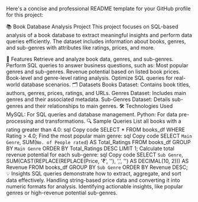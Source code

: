 
Here's a concise and professional README template for your GitHub profile for this project:

📚 Book Database Analysis Project
This project focuses on SQL-based analysis of a book database to extract meaningful insights and perform data queries efficiently. The dataset includes information about books, genres, and sub-genres with attributes like ratings, prices, and more.

🚀 Features
Retrieve and analyze book data, genres, and sub-genres.
Perform SQL queries to answer business questions, such as:
Most popular genres and sub-genres.
Revenue potential based on listed book prices.
Book-level and genre-level rating analysis.
Optimize SQL queries for real-world database scenarios.
🗂️ Datasets
Books Dataset: Contains book titles, authors, genres, prices, ratings, and URLs.
Genres Dataset: Includes main genres and their associated metadata.
Sub-Genres Dataset: Details sub-genres and their relationships to main genres.
🛠️ Technologies Used
MySQL: For SQL queries and database management.
Python: For data pre-processing and transformations.
🔍 Sample Queries
List all books with a rating greater than 4.0:
sql
Copy code
SELECT * FROM books_df WHERE Rating > 4.0;
Find the most popular main genre:
sql
Copy code
SELECT `Main Genre`, SUM(`No. of People rated`) AS Total_Ratings
FROM books_df
GROUP BY `Main Genre`
ORDER BY Total_Ratings DESC LIMIT 1;
Calculate total revenue potential for each sub-genre:
sql
Copy code
SELECT `Sub Genre`, SUM(CAST(REPLACE(REPLACE(Price, '₹', ''), ',', '') AS DECIMAL(10, 2))) AS Revenue
FROM books_df
GROUP BY `Sub Genre`
ORDER BY Revenue DESC;
💡 Insights
SQL queries demonstrate how to extract, aggregate, and sort data effectively.
Handling string-based price data and converting it into numeric formats for analysis.
Identifying actionable insights, like popular genres or high-revenue potential sub-genres.
